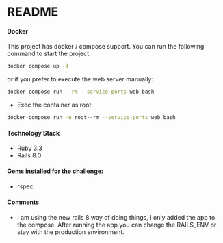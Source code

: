 # README

#### Docker

This project has docker / compose support. You can run the following command to start the project:

```bash
docker compose up -d
```

or if you prefer to execute the web server manually:

```bash
docker compose run --rm --service-ports web bash
```

- Exec the container as root:

```bash
docker-compose run -u root--rm --service-ports web bash 
```

#### Technology Stack

- Ruby 3.3
- Rails 8.0

#### Gems installed for the challenge:

- rspec

#### Comments

- I am using the new rails 8 way of doing things, I only added the app to the compose. After running the app you can change the RAILS_ENV or stay with the production environment.
